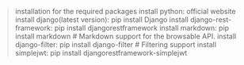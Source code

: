> installation for the required packages
> install python: official website
> install django(latest version): pip install Django
> install django-rest-framework: pip install djangorestframework
> install markdown: pip install markdown       # Markdown support for the browsable API.
> install django-filter: pip install django-filter  # Filtering support
> install simplejwt: pip install djangorestframework-simplejwt
